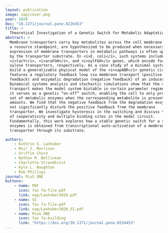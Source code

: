 ```yaml
---
layout: publication
image: xap/cover.png
year: 2020
doi: "10.1371/journal.pone.0226453"
title: >
  Theoretical Investigation of a Genetic Switch for Metabolic Adaptation 
abstract: >
  Membrane transporters carry key metabolites across the cell membrane and, from
  a resource standpoint, are hypothesized to be produced when necessary. The
  expression of membrane transporters in metabolic pathways is often upregulated
  by the transporter substrate. In <i>E. coli</i>, such systems include for example the
  <i>lacY</i>, <i>araFGH</i>, and <i>xylFGH</i> genes, which encode for lactose, arabinose, and
  xylose transporters, respectively. As a case study of a minimal system, we
  build a generalizable physical model of the <i>xapABR</i> genetic circuit, which
  features a regulatory feedback loop via membrane transport (positive
  feedback) and enzymatic degradation (negative feedback) of an inducer.
  Dynamical systems analysis and stochastic simulations show that the membrane
  transport makes the model system bistable in certain parameter regimes. Thus,
  it serves as a genetic “on-off” switch, enabling the cell to only produce a
  set of metabolic enzymes when the corresponding metabolite is present in large
  amounts. We find that the negative feedback from the degradation enzyme does
  not significantly disturb the positive feedback from the membrane
  transporter. We investigate hysteresis in the switching and discuss the role
  of cooperativity and multiple binding sites in the model circuit.
  Fundamentally, this work explores how a stable genetic switch for a set of
  enzymes is obtained from transcriptional auto-activation of a membrane
  transporter through its substrate.

authors:
    - Kathrin S. Laxhuber
    - Muir J. Morrison
    - Griffin Chure
    - Nathan M. Belliveau
    - Charlotte Strandkvist
    - Kyle L. Naughton
    - Rob Phillips
journal: PLoS ONE
buttons:
    - name: PDF
      icon: fas fa-file-pdf
      link: xap/Laxhuber2020.pdf
    - name: SI 
      icon: fas fa-file-pdf
      link: xap/Laxhuber2020_SI.pdf
    - name: PLoS ONE
      icon: fas fa-building
      link: "https://doi.org/10.1371/journal.pone.0226453"
---
```

